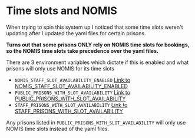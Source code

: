 # Time slots and NOMIS

When trying to spin this system up I noticed that some time slots weren't updating after I updated the yaml files for certain prisons.

**Turns out that some prisons ONLY rely on NOMIS time slots for bookings, so the NOMIS time slots take precedence over the yaml files.**

There are 3 environment variables which dictate if this is enabled and what prisons will only use NOMIS for its time slots

- `NOMIS_STAFF_SLOT_AVAILABILITY_ENABLED` [Link to NOMIS_STAFF_SLOT_AVAILABILITY_ENABLED](https://github.com/ministryofjustice/prison-visits-2/blob/main/docs/configuration.md#nomis_staff_slot_availability_enabled)
- `PUBLIC_PRISONS_WITH_SLOT_AVAILABILITY` [Link to PUBLIC_PRISONS_WITH_SLOT_AVAILABILITY](https://github.com/ministryofjustice/prison-visits-2/blob/main/docs/configuration.md#public_prisons_with_slot_availability)
- `STAFF_PRISONS_WITH_SLOT_AVAILABILITY` [Link to STAFF_PRISONS_WITH_SLOT_AVAILABILITY](https://github.com/ministryofjustice/prison-visits-2/blob/main/docs/configuration.md#staff_prisons_with_slot_availability)

Any prisons listed in `PUBLIC_PRISONS_WITH_SLOT_AVAILABILITY` will only use NOMIS time slots instead of the yaml files.

